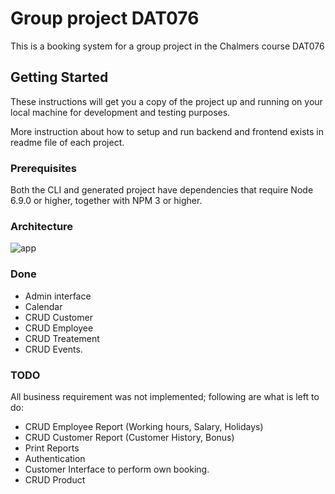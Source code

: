 # Group project DAT076
This is a booking system for a group project in the Chalmers course DAT076

## Getting Started

These instructions will get you a copy of the project up and running on your local machine for development and testing purposes.

More instruction about how to setup and run backend and frontend exists in readme file of each project.
### Prerequisites
Both the CLI and generated project have dependencies that require Node 6.9.0 or higher, together with NPM 3 or higher.

### Architecture
![app](https://user-images.githubusercontent.com/16238332/37243374-757e7e66-2478-11e8-8d2b-2496d335b733.png)

### Done

* Admin interface
* Calendar
* CRUD Customer
* CRUD Employee
* CRUD Treatement
* CRUD Events.

### TODO
All business requirement was not implemented; following are what is left to do:

* CRUD Employee Report (Working hours, Salary, Holidays)
* CRUD Customer Report (Customer History, Bonus)
* Print Reports
* Authentication
* Customer Interface to perform own booking.
* CRUD Product
